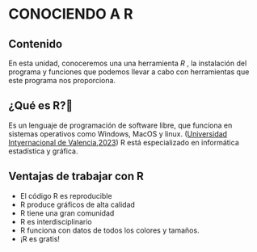 # CONOCIENDO A R

## Contenido
En esta unidad, conoceremos una una herramienta *R* , la instalación del programa y funciones que podemos llevar a cabo con herramientas que este programa nos proporciona.

## ¿Qué es R?🤨
Es un lenguaje de programación de software libre, que funciona en sistemas operativos como Windows, MacOS y linux. ([Universidad Intyernacional de Valencia,2023](https://www.universidadviu.com/es/actualidad/nuestros-expertos/lenguaje-de-programacion-r-que-es-caracteristicas-e-importancia-en-el-big-data))
R está especializado en informática estadística y gráfica.

## Ventajas de trabajar con R
- El código R es reproducible
- R produce gráficos de alta calidad
- R tiene una gran comunidad
-  R es interdisciplinario
- R funciona con datos de todos los colores y tamaños.
- ¡R es gratis!




